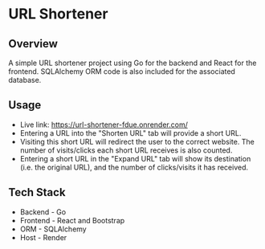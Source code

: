 # URL Shortener

## Overview
A simple URL shortener project using Go for the backend and React for the frontend. SQLAlchemy ORM code is also included for the associated database.

## Usage
* Live link: https://url-shortener-fdue.onrender.com/
* Entering a URL into the "Shorten URL" tab will provide a short URL.
* Visiting this short URL will redirect the user to the correct website. The number of visits/clicks each short URL receives is also counted.
* Entering a short URL in the "Expand URL" tab will show its destination (i.e. the original URL), and the number of clicks/visits it has received.

## Tech Stack
* Backend - Go
* Frontend - React and Bootstrap
* ORM - SQLAlchemy
* Host - Render